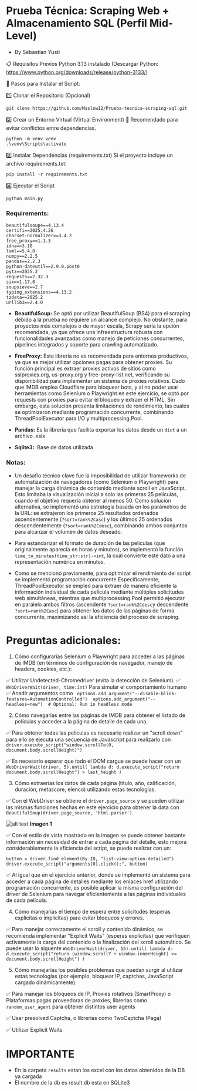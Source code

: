 # Prueba Técnica: Scraping Web + Almacenamiento SQL (Perfil Mid-Level)
* By Sebastian Yusti

📋 Requisitos Previos
Python 3.13 instalado (Descargar Python: https://www.python.org/downloads/release/python-3133/)

🔧 Pasos para Instalar el Script:


1️⃣ Clonar el Repositorio (Opcional)


```
git clone https://github.com/Maslow12/Prueba-tecnica-scraping-sql.git
```

2️⃣ Crear un Entorno Virtual (Virtual Environment)
📌 Recomendado para evitar conflictos entre dependencias.

```
python -m venv venv
.\venv\Scripts\activate
```

3️⃣ Instalar Dependencias (requirements.txt)
Si el proyecto incluye un archivo requirements.txt:

```
pip install -r requirements.txt
```

4️⃣ Ejecutar el Script

```
python main.py
```

### Requirements:

```
beautifulsoup4==4.13.4
certifi==2025.4.26
charset-normalizer==3.4.2
free_proxy==1.1.3
idna==3.10
lxml==5.4.0
numpy==2.2.5
pandas==2.2.3
python-dateutil==2.9.0.post0
pytz==2025.2
requests==2.32.3
six==1.17.0
soupsieve==2.7
typing_extensions==4.13.2
tzdata==2025.2
urllib3==2.4.0
```

* __BeautifulSoup:__ Se optó por utilizar BeautifulSoup (BS4) para el scraping debido a la prueba no requiere un alcance complejo. No obstante, para proyectos más complejos o de mayor escala, Scrapy sería la opción recomendada, ya que ofrece una infraestructura robusta con funcionalidades avanzadas como manejo de peticiones concurrentes, pipelines integrados y soporte para crawling automatizado.
  
* __FreeProxy:__ Esta libreria no es recomendada para entornos productivos, ya que es mejor utilizar opciones pagas para obtener proxies. Su función principal es extraer proxies activos de sitios como sslproxies.org, us-proxy.org y free-proxy-list.net, verificando su disponibilidad para implementar un sistema de proxies rotativos. Dado que IMDB emplea Cloudflare para bloquear bots, y al no poder usar herramientas como Selenium o Playwright en este ejercicio, se optó por requests con proxies para evitar el bloqueo y extraer el HTML. Sin embargo, esta solución presenta limitaciones de rendimiento, las cuales se optimizaron mediante programación concurrente, combinando ThreadPoolExecutor para I/O y multiprocessing.Pool.

* __Pandas:__ Es la libreria que facilita exportar los datos desde un ```dict``` a un archivo .xslx

* __Sqlite3:__: Base de datos utilizada


### Notas:

* Un desafío técnico clave fue la imposibilidad de utilizar frameworks de automatización de navegadores (como Selenium o Playwright) para manejar la carga dinámica de contenido mediante scroll en JavaScript. Esto limitaba la visualización inicial a solo las primeras 25 películas, cuando el objetivo requería obtener al menos 50. Como solución alternativa, se implementó una estrategia basada en los parámetros de la URL: se extrajeron los primeros 25 resultados ordenados ascendentemente (```?sort=rank%2Casc```) y los últimos 25 ordenados descendentemente (```?sort=rank%2Cdesc```), combinando ambos conjuntos para alcanzar el volumen de datos deseado.
  
* Para estandarizar el formato de duración de las películas (que originalmente aparecía en horas y minutos), se implementó la función ```time_to_minutes(time_str:str)->int```, la cual convierte este dato a una representación numérica en minutos.

* Como se mencionó previamente, para optimizar el rendimiento del script se implementó programación concurrente.Específicamente, ThreadPoolExecutor se empleó para extraer de manera eficiente la información individual de cada película mediante múltiples solicitudes web simultáneas, mientras que multiprocessing.Pool permitió ejecutar en paralelo ambos filtros (ascendente ```?sort=rank%2Cdesc```y descendente ```?sort=rank%2Casc```) para obtener los datos de las páginas de forma concurrente, maximizando así la eficiencia del proceso de scraping.

# Preguntas adicionales:

1. Cómo configurarías Selenium o Playwright para acceder a las páginas de
IMDB (en términos de configuración de navegador, manejo de headers,
cookies, etc.):

✅ Utilizar Undetected-Chromedriver (evita la detección de Selenium).
✅ ```WebDriverWait(driver, time:int)``` Para simular el comportamiento humano
✅ Anadir argumentos como ```
    options.add_argument("--disable-blink-features=AutomationControlled") 
    options.add_argument("--headless=new")  # Optional: Run in headless mode```


2. Cómo navegarías entre las páginas de IMDB para obtener el listado de películas y acceder a la página de detalle de cada una.

✅ Para obtener todas las peliculas es necesario realizar un "scroll down" para ello se ejecuta una secuencia de Javascript para realizarlo con ```driver.execute_script("window.scrollTo(0, document.body.scrollHeight)")```   

✅ Es necesario esperar que todo el DOM cargue se puede hacer con un ```WebDriverWait(driver, 5).until(
            lambda d: d.execute_script("return document.body.scrollHeight") > last_height
        )```

3. Cómo extraerías los datos de cada página (título, año, calificación,
duración, metascore, elenco) utilizando estas tecnologías.

✅ Con el WebDriver se obtiene el ```driver.page_source``` y se pueden utilizar las mismas funciones hechas en este ejercicio para obtener la data con ```BeautifulSoup(driver.page_source, 'html.parser')```

![alt text](image-1.png) __Imagen 1__

✅ Con el estilo de vista mostrado en la imagen se puede obtener bastante información sin necesidad de entrar a cada página del detalle, esto mejora considerablemente la eficiencia del script, se puede realizar con un:
```
button = driver.find_element(By.ID, "list-view-option-detailed")
driver.execute_script("arguments[0].click();", button)
```

✅ Al igual que en el ejercicio anterior, donde se implementó un sistema para acceder a cada página de detalles mediante los enlaces href utilizando programación concurrente, es posible aplicar la misma configuración del driver de Selenium para navegar eficientemente a las páginas individuales de cada película.

4. Cómo manejarías el tiempo de espera entre solicitudes (esperas explícitas
o implícitas) para evitar bloqueos y errores.

✅ Para manejar correctamente el scroll y contenido dinámico, se recomienda implementar "Explicit Waits" (esperas explícitas) que verifiquen activamente la carga del contenido o la finalización del scroll automático. Se puede usar lo siguente ```WebDriverWait(driver, 15).until(
    lambda d: d.execute_script("return (window.scrollY + window.innerHeight) >= document.body.scrollHeight")
)```

5. Cómo manejarías los posibles problemas que puedan surgir al utilizar
estas tecnologías (por ejemplo, bloquear IP, captchas, JavaScript cargado
dinámicamente).

✅ Para manejar los bloqueos de IP, Proxies rotativos (SmartProxy) o Plataformas pagas proveedoras de proxies, librerias como ```random_user_agent``` para obtener distintos user agents

✅ Usar presolved Captcha, o librerias como TwoCaptcha (Paga)

✅ Utilizar Explicit Waits


# IMPORTANTE

* En la carpeta ```results``` estan los excel con los datos obtenidos de la DB ya cargada
* El nombre de la db es result.db esta en SQLite3
